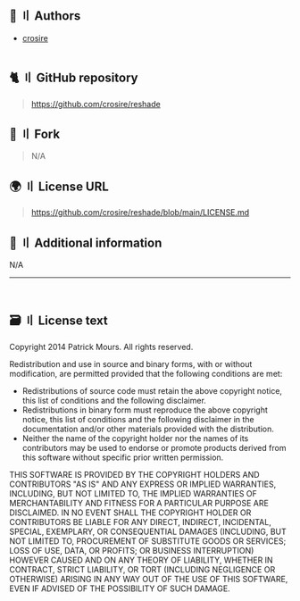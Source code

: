 <!-- [[> SEO
###### Number: 2.2

###### Title: ReShade License - Stella Mod Documentation
###### Description: BSD 3-Clause "New" or "Revised" License
###### Tags: reshade license
###### Canonical: /genshin-impact-reshade/docs?page=license_stella
]]> -->

## 👥 〢 Authors
- [crosire](https://github.com/crosire)
<br><br>

[//]: # (## Contributors)
[//]: # (- N/A)

## 🐈 〢 GitHub repository
> https://github.com/crosire/reshade

## 🍴 〢 Fork
> N/A

## 🌍 〢 License URL
> https://github.com/crosire/reshade/blob/main/LICENSE.md

## 📝 〢 Additional information
N/A

---------------------------------------------------------------------------------------------------------------------------------------------------------------------------------

<br>

## 🗃️ 〢 License text
Copyright 2014 Patrick Mours. All rights reserved.

Redistribution and use in source and binary forms, with or without modification, are permitted provided that the following conditions are met:

* Redistributions of source code must retain the above copyright notice, this list of conditions and the following disclaimer.
* Redistributions in binary form must reproduce the above copyright notice, this list of conditions and the following disclaimer in the documentation and/or other materials provided with the distribution.
* Neither the name of the copyright holder nor the names of its contributors may be used to endorse or promote products derived from this software without specific prior written permission.

THIS SOFTWARE IS PROVIDED BY THE COPYRIGHT HOLDERS AND CONTRIBUTORS "AS IS" AND ANY EXPRESS OR IMPLIED WARRANTIES, INCLUDING, BUT NOT LIMITED TO, THE IMPLIED WARRANTIES OF MERCHANTABILITY AND FITNESS FOR A PARTICULAR PURPOSE ARE DISCLAIMED. IN NO EVENT SHALL THE COPYRIGHT HOLDER OR CONTRIBUTORS BE LIABLE FOR ANY DIRECT, INDIRECT, INCIDENTAL, SPECIAL, EXEMPLARY, OR CONSEQUENTIAL DAMAGES (INCLUDING, BUT NOT LIMITED TO, PROCUREMENT OF SUBSTITUTE GOODS OR SERVICES; LOSS OF USE, DATA, OR PROFITS; OR BUSINESS INTERRUPTION) HOWEVER CAUSED AND ON ANY THEORY OF LIABILITY, WHETHER IN CONTRACT, STRICT LIABILITY, OR TORT (INCLUDING NEGLIGENCE OR OTHERWISE) ARISING IN ANY WAY OUT OF THE USE OF THIS SOFTWARE, EVEN IF ADVISED OF THE POSSIBILITY OF SUCH DAMAGE.